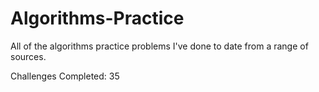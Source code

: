 # Algorithms-Practice

All of the algorithms practice problems I've done to date from a range of sources.

Challenges Completed: 35

